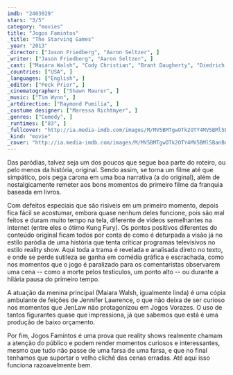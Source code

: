 ```yaml
---
imdb: "2403029"
stars: "3/5"
category: "movies"
title: "Jogos Famintos"
_title: "The Starving Games"
_year: "2013"
_director: ["Jason Friedberg", "Aaron Seltzer", ]
_writer: ["Jason Friedberg", "Aaron Seltzer", ]
_cast: ["Maiara Walsh", "Cody Christian", "Brant Daugherty", "Diedrich Bader", "Ross Wyngaarden", "Lauren Bowles", "Dean J. West", "Michael Hartson", "Theodus Crane", ]
_countries: ["USA", ]
_languages: ["English", ]
_editor: ["Peck Prior", ]
_cinematographer: ["Shawn Maurer", ]
_music: ["Tim Wynn", ]
_artdirection: ["Raymond Pumilia", ]
_costume designer: ["Maressa Richtmyer", ]
_genres: ["Comedy", ]
_runtimes: ["83", ]
_fullcover: "http://ia.media-imdb.com/images/M/MV5BMTgwOTk2OTY4MV5BMl5BanBnXkFtZTgwMTU5MjE0MDE@.jpg"
_kind: "movie"
_cover: "http://ia.media-imdb.com/images/M/MV5BMTgwOTk2OTY4MV5BMl5BanBnXkFtZTgwMTU5MjE0MDE@._V1._SX99_SY140_.jpg"
---
```

Das paródias, talvez seja um dos poucos que segue boa parte do roteiro, ou pelo menos da história, original. Sendo assim, se torna um filme até que simpático, pois pega carona em uma boa narrativa (a do original), além de nostalgicamente remeter aos bons momentos do primeiro filme da franquia baseada em livros.

Com defeitos especiais que são risíveis em um primeiro momento, depois fica fácil se acostumar, embora quase nenhum deles funcione, pois são mal feitos e duram muito tempo na tela, diferente de vídeos semelhantes na internet (entre eles o ótimo Kung Fury). Os pontos positivos diferentes do conteúdo original ficam todos por conta de como é deturpada a visão já no estilo paródia de uma história que tenta criticar programas televisivos no estilo reality show. Aqui toda a trama é revelada e analisada direto no texto, e onde se perde sutileza se ganha em comédia gráfica e escrachada, como nos momentos que o jogo é paralizado para os comentaristas observarem uma cena -- como a morte pelos testículos, um ponto alto -- ou durante a hilária pausa do primeiro tempo.

A atuação da menina principal (Maiara Walsh, igualmente linda) é uma cópia ambulante de feições de Jennifer Lawrence, o que não deixa de ser curioso nos momentos que JenLaw não protagonizou em Jogos Vorazes. O uso de tantos figurantes quase que impressiona, já que sabemos que está é uma produção de baixo orçamento.

Por fim, Jogos Famintos é uma prova que reality shows realmente chamam a atenção do público e podem render momentos curiosos e interessantes, mesmo que tudo não passe de uma farsa de uma farsa, e que no final tenhamos que suportar o velho clichê das cenas erradas. Até aqui isso funciona razoavelmente bem.
